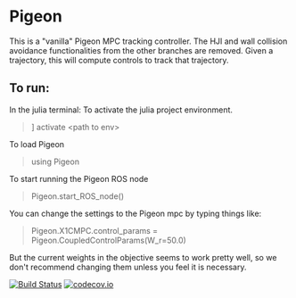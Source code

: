# Pigeon

This is a "vanilla" Pigeon MPC tracking controller. The HJI and wall collision avoidance functionalities from the other branches are removed. Given a trajectory, this will compute controls to track that trajectory.


## To run:
In the julia terminal:
To activate the julia project environment.
> ]
> activate <path to env\>

To load Pigeon
> using Pigeon

To start running the Pigeon ROS node
> Pigeon.start_ROS_node()



You can change the settings to the Pigeon mpc by typing things like:

> Pigeon.X1CMPC.control_params = Pigeon.CoupledControlParams(W_r=50.0)

But the current weights in the objective seems to work pretty well, so we don't recommend changing them unless you feel it is necessary.





[![Build Status](https://travis-ci.org/schmrlng/Pigeon.jl.svg?branch=master)](https://travis-ci.org/schmrlng/Pigeon.jl)
[![codecov.io](http://codecov.io/github/schmrlng/Pigeon.jl/coverage.svg?branch=master)](http://codecov.io/github/schmrlng/Pigeon.jl?branch=master)